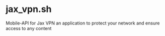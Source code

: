 # jax_vpn.sh
Mobile-API for Jax VPN an application to protect your network and ensure access to any content
